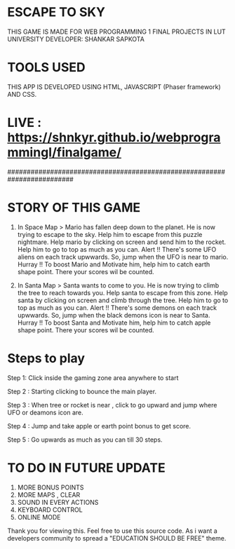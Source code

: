 # ESCAPE TO SKY

THIS GAME IS MADE FOR WEB PROGRAMMING 1 FINAL PROJECTS IN LUT UNIVERSITY 
DEVELOPER: SHANKAR SAPKOTA

# TOOLS USED
 
 THIS APP IS DEVELOPED USING HTML, JAVASCRIPT (Phaser framework) AND CSS.
 
 # LIVE : https://shnkyr.github.io/webprogrammingI/finalgame/
 
 #########################################################################

# STORY OF THIS GAME

1. In Space Map > 
        Mario has fallen deep down to the planet. He is now trying to escape to the sky. Help him to escape from this puzzle nightmare. 
        Help mario by clicking on screen and send him to the rocket. Help him to go to top as much as you can. 
        Alert !! There's some UFO aliens on each track upwwards. So, jump when the UFO is near to mario.
        Hurray !! To boost Mario and Motivate him, help him to catch earth shape point. There your scores wil be counted.
        
       
2. In Santa Map > 
        Santa wants to come to you. He is now trying to climb the tree to reach towards you. Help santa to escape from this zone. 
        Help santa by clicking on screen and climb through the tree. Help him to go to top as much as you can. 
        Alert !! There's some demons on each track upwwards. So, jump when the black demons icon is near to Santa.
        Hurray !! To boost Santa and Motivate him, help him to catch apple shape point. There your scores wil be counted.
        
# Steps to play

Step 1: Click inside the gaming zone area anywhere to start

Step 2 : Starting clicking to bounce the main player.

Step 3 : When tree or rocket is near , click to go upward and jump where UFO or deamons icon are.

Step 4 : Jump and take apple or earth point bonus to get score.

Step 5 : Go upwards as much as you can till 30 steps.

# TO DO IN FUTURE UPDATE

1. MORE BONUS POINTS 
2. MORE MAPS , CLEAR
3. SOUND IN EVERY ACTIONS
4. KEYBOARD CONTROL
5. ONLINE MODE

Thank you for viewing this.
Feel free to use this source code. As i want a developers community to spread a  "EDUCATION SHOULD BE FREE" theme. 

